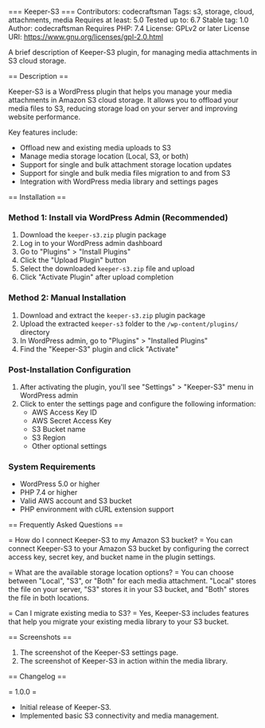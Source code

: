 === Keeper-S3 ===
Contributors: codecraftsman
Tags: s3, storage, cloud, attachments, media
Requires at least: 5.0
Tested up to: 6.7
Stable tag: 1.0
Author: codecraftsman
Requires PHP: 7.4
License: GPLv2 or later
License URI: https://www.gnu.org/licenses/gpl-2.0.html

A brief description of Keeper-S3 plugin, for managing media attachments in S3 cloud storage.

== Description ==

Keeper-S3 is a WordPress plugin that helps you manage your media attachments in Amazon S3 cloud storage. It allows you to offload your media files to S3, reducing storage load on your server and improving website performance.

Key features include:

*   Offload new and existing media uploads to S3
*   Manage media storage location (Local, S3, or both)
*   Support for single and bulk attachment storage location updates
*   Support for single and bulk media files migration to and from S3
*   Integration with WordPress media library and settings pages

== Installation ==

### Method 1: Install via WordPress Admin (Recommended)

1. Download the `keeper-s3.zip` plugin package
2. Log in to your WordPress admin dashboard
3. Go to "Plugins" > "Install Plugins"
4. Click the "Upload Plugin" button
5. Select the downloaded `keeper-s3.zip` file and upload
6. Click "Activate Plugin" after upload completion

### Method 2: Manual Installation

1. Download and extract the `keeper-s3.zip` plugin package
2. Upload the extracted `keeper-s3` folder to the `/wp-content/plugins/` directory
3. In WordPress admin, go to "Plugins" > "Installed Plugins"
4. Find the "Keeper-S3" plugin and click "Activate"

### Post-Installation Configuration

1. After activating the plugin, you'll see "Settings" > "Keeper-S3" menu in WordPress admin
2. Click to enter the settings page and configure the following information:
   - AWS Access Key ID
   - AWS Secret Access Key
   - S3 Bucket name
   - S3 Region
   - Other optional settings

### System Requirements

- WordPress 5.0 or higher
- PHP 7.4 or higher
- Valid AWS account and S3 bucket
- PHP environment with cURL extension support

== Frequently Asked Questions ==

= How do I connect Keeper-S3 to my Amazon S3 bucket? =
You can connect Keeper-S3 to your Amazon S3 bucket by configuring the correct access key, secret key, and bucket name in the plugin settings.

= What are the available storage location options? =
You can choose between "Local", "S3", or "Both" for each media attachment. "Local" stores the file on your server, "S3" stores it in your S3 bucket, and "Both" stores the file in both locations.

= Can I migrate existing media to S3? =
Yes, Keeper-S3 includes features that help you migrate your existing media library to your S3 bucket.

== Screenshots ==

1. The screenshot of the Keeper-S3 settings page.
2. The screenshot of Keeper-S3 in action within the media library.

== Changelog ==

= 1.0.0 =
* Initial release of Keeper-S3.
* Implemented basic S3 connectivity and media management.

